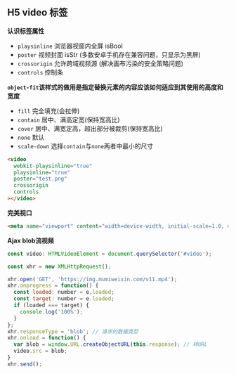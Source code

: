 ## H5 video 标签

**认识标签属性**

- `playsinline` 浏览器视窗内全屏 isBool
- `poster` 视频封面 isStr (多数安卓手机存在兼容问题，只显示为黑屏)
- `crossorigin` 允许跨域视频源 (解决画布污染的安全策略问题)
- `controls` 控制条

**`object-fit`该样式的做用是指定替换元素的内容应该如何适应到其使用的高度和宽度**

- `fill` 完全填充(会拉伸)
- `contain` 居中、满高定宽(保持宽高比)
- `cover` 居中、满宽定高，超出部分被裁剪(保持宽高比)
- `none` 默认
- `scale-down` 选择`contain`与`none`两者中最小的尺寸

```html
<video
  webkit-playsinline="true"
  playsinline="true"
  poster="test.png"
  crossorigin
  controls
></video>
```

**完美视口**

```html
<meta name="viewport" content="width=device-width, initial-scale=1.0, maximum-scale=1.0, user-scalable=no"/>
```

**Ajax blob流视频**

```js
const video: HTMLVideoElement = document.querySelector('#video');

const xhr = new XMLHttpRequest();

xhr.open('GET', 'https://img.mumiweixin.com/v11.mp4');
xhr.onprogress = function() {
  const loaded: number = e.loaded;
  const target: number = e.loaded;
  if (loaded === target) {
    console.log('100%');
  }
};
xhr.responseType = 'blob'; // 请求的数据类型
xhr.onload = function() {
  var blob = window.URL.createObjectURL(this.response); // 转URL
  video.src = blob;
}
xhr.send();
```
